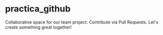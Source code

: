 # practica_github
Collaborative space for our team project. Contribute via Pull Requests. Let's create something great together!